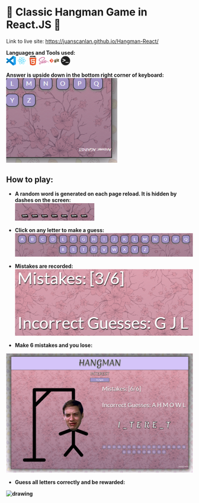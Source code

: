 # 🧍‍ Classic Hangman Game in React.JS 🧍‍
Link to live site: https://juanscanlan.github.io/Hangman-React/

<b>Languages and Tools used:<b><br>
  <img alt="Visual Studio Code" width="26px" src="https://raw.githubusercontent.com/github/explore/80688e429a7d4ef2fca1e82350fe8e3517d3494d/topics/visual-studio-code/visual-studio-code.png" />
   <img alt="React" width="26px" src="https://raw.githubusercontent.com/github/explore/80688e429a7d4ef2fca1e82350fe8e3517d3494d/topics/react/react.png" />
  <img alt="HTML5" width="26px" src="https://raw.githubusercontent.com/github/explore/80688e429a7d4ef2fca1e82350fe8e3517d3494d/topics/html/html.png" />
  <img alt="Sass" width="26px" src="https://raw.githubusercontent.com/github/explore/80688e429a7d4ef2fca1e82350fe8e3517d3494d/topics/sass/sass.png" />
  <img alt="Git" width="26px" src="https://raw.githubusercontent.com/github/explore/80688e429a7d4ef2fca1e82350fe8e3517d3494d/topics/git/git.png" />
  <img alt="Terminal" width="26px" src="https://raw.githubusercontent.com/github/explore/80688e429a7d4ef2fca1e82350fe8e3517d3494d/topics/terminal/terminal.png" />
<br clear="left"/>


Answer is upside down in the bottom right corner of keyboard: <br>
<img src="./src/img/readMeImgs/answer.jpg" alt="drawing" width="300"/>



## How to play:
- A random word is generated on each page reload. It is hidden by dashes on the screen:<br>
![alt text](./src/img/readMeImgs/dashes.jpg)

- Click on any letter to make a guess:<br>
![alt text](./src/img/readMeImgs/keyboard.jpg)

- Mistakes are recorded:<br>
![alt text](./src/img/readMeImgs/mistakes.jpg)<br>

 - Make 6 mistakes and you lose:<br>
  <img src="./src/img/readMeImgs/lose.jpg" alt="drawing" width="600"/>
 
 
 - Guess all letters correctly and be rewarded:<br>
  <img src="./src/img/readMeImgs/success.gif" alt="drawing" width="600"/>
